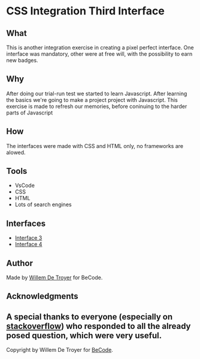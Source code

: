 # CSS Integration Third Interface
## What
This is another integration exercise in creating a pixel perfect interface. One interface was mandatory, other were at free will, with the possibility to earn new badges.

## Why
After doing our trial-run test we started to learn Javascript. After learning the basics we're going to make a project project with Javascript. This exercise is made to refresh our memories, before coninuing to the harder parts of Javascript
## How
The interfaces were made with CSS and HTML only, no frameworks are alowed.
## Tools
- VsCode
- CSS
- HTML
- Lots of search engines
## Interfaces
- [Interface 3](https://willemdt369.github.io/css-integration-third-interface/index.html)
- [Interface 4](https://willemdt369.github.io/css-integration-third-interface/index2.html)
## Author
Made by [Willem De Troyer](detroyerwillem@hotmail.com)  for BeCode.
## Acknowledgments
A special thanks to everyone (especially on [stackoverflow](https://stackoverflow.com/)) who responded to all the already posed question, which were very useful.
---
Copyright by Willem De Troyer for [BeCode](https://becode.org/).
